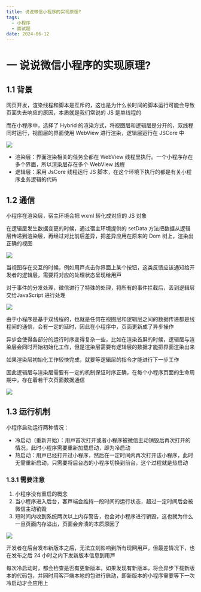 ```yaml
---
title: 说说微信⼩程序的实现原理?
tags:
  - 小程序
  - 面试题
date: 2024-06-12
---
```


# 一 说说微信⼩程序的实现原理?

## 1.1 背景

⽹⻚开发，渲染线程和脚本是互斥的，这也是为什么⻓时间的脚本运⾏可能会导致⻚⾯失去响应的原因，本质就是我们常说的 JS 是单线程的

⽽在⼩程序中，选择了 Hybrid 的渲染⽅式，将视图层和逻辑层是分开的，双线程同时运⾏，视图层的界⾯使⽤ WebView 进⾏渲染，逻辑层运⾏在 JSCore 中

![](https://f.pz.al/pzal/2024/06/12/13f23ea3e03a0.png)

- 渲染层：界⾯渲染相关的任务全都在 WebView 线程⾥执⾏。⼀个⼩程序存在多个界⾯，所以渲染层存在多个 WebView 线程
- 逻辑层：采⽤ JsCore 线程运⾏ JS 脚本，在这个环境下执⾏的都是有关⼩程序业务逻辑的代码

## 1.2 通信

⼩程序在渲染层，宿主环境会把 wxml 转化成对应的 JS 对象

在逻辑层发⽣数据变更的时候，通过宿主环境提供的 setData ⽅法把数据从逻辑层传递到渲染层，再经过对⽐前后差异，把差异应⽤在原来的 Dom 树上，渲染出正确的视图

![](https://f.pz.al/pzal/2024/06/12/f89b133da0171.png)

当视图存在交互的时候，例如⽤⼾点击你界⾯上某个按钮，这类反馈应该通知给开发者的逻辑层，需要将对应的处理状态呈现给⽤⼾

对于事件的分发处理，微信进⾏了特殊的处理，将所有的事件拦截后，丢到逻辑层交给JavaScript 进⾏处理

![](https://f.pz.al/pzal/2024/06/12/121c4cea81606.png)

由于⼩程序是基于双线程的，也就是任何在视图层和逻辑层之间的数据传递都是线程间的通信，会有⼀定的延时，因此在⼩程序中，⻚⾯更新成了异步操作

异步会使得各部分的运⾏时序变得复杂⼀些，⽐如在渲染⾸屏的时候，逻辑层与渲染层会同时开始初始化⼯作，但是渲染层需要有逻辑层的数据才能把界⾯渲染出来

如果渲染层初始化⼯作较快完成，就要等逻辑层的指令才能进⾏下⼀步⼯作

因此逻辑层与渲染层需要有⼀定的机制保证时序正确，在每个⼩程序⻚⾯的⽣命周期中，存在着若⼲次⻚⾯数据通信

![](https://f.pz.al/pzal/2024/06/12/c17091b32e21e.png)

## 1.3 运⾏机制

⼩程序启动运⾏两种情况：
- 冷启动（重新开始）：⽤⼾⾸次打开或者⼩程序被微信主动销毁后再次打开的情况，此时⼩程序需要重新加载启动，即为冷启动
- 热启动：⽤⼾已经打开过⼩程序，然后在⼀定时间内再次打开该⼩程序，此时⽆需重新启动，只需要将后台态的⼩程序切换到前台，这个过程就是热启动

### 1.3.1 需要注意

1. ⼩程序没有重启的概念
2. 当⼩程序进⼊后台，客⼾端会维持⼀段时间的运⾏状态，超过⼀定时间后会被微信主动销毁
3. 短时间内收到系统两次以上内存警告，也会对⼩程序进⾏销毁，这也就为什么⼀旦⻚⾯内存溢出，⻚⾯会奔溃的本质原因了

![](https://f.pz.al/pzal/2024/06/12/0a3c1407906da.png)

开发者在后台发布新版本之后，⽆法⽴刻影响到所有现⽹⽤⼾，但最差情况下，也在发布之后 24 ⼩时之内下发新版本信息到⽤⼾

每次冷启动时，都会检查是否有更新版本，如果发现有新版本，将会异步下载新版本的代码包，并同时⽤客⼾端本地的包进⾏启动，即新版本的⼩程序需要等下⼀次冷启动才会应⽤上